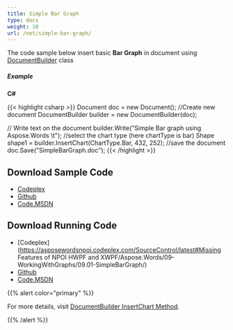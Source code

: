 ```yaml
---
title: Simple Bar Graph
type: docs
weight: 10
url: /net/simple-bar-graph/
---
```


The code sample below insert basic **Bar Graph** in document using [DocumentBuilder](http://www.aspose.com/api/net/words/aspose.words/documentbuilder) class
##### **Example**
**C#**

{{< highlight csharp >}}
Document doc = new Document();
//Create new document
DocumentBuilder builder = new DocumentBuilder(doc);

// Write text on the document
builder.Write("Simple Bar graph using Aspose.Words \t");
//select the chart type (here chartType is bar)
Shape shape1 = builder.InsertChart(ChartType.Bar, 432, 252);
//save the document
doc.Save("SimpleBarGraph.doc");
{{< /highlight >}}
## **Download Sample Code**
- [Codeplex](https://asposewordsnpoi.codeplex.com/downloads/get/1556915)
- [Github](https://github.com/asposewords/Aspose.Words-for-.NET/releases/tag/Aspose.WordsFeaturesmissinginNPOIv1.2)
- [Code.MSDN](https://code.msdn.microsoft.com/More-Code-Examples-of-d19b2e19)
## **Download Running Code**
- [Codeplex](https://asposewordsnpoi.codeplex.com/SourceControl/latest#Missing Features of NPOI HWPF and XWPF/Aspose.Words/09-WorkingWithGraphs/09.01-SimpleBarGraph/)
- [Github](https://github.com/asposewords/Aspose.Words-for-.NET/releases/download/Aspose.WordsFeaturesmissinginNPOIv1.2/09.01-SimpleBarGraph.zip)
- [Code.MSDN](https://code.msdn.microsoft.com/More-Code-Examples-of-d19b2e19/view/SourceCode#content)

{{% alert color="primary" %}} 

For more details, visit [DocumentBuilder InsertChart Method](http://www.aspose.com/api/net/words/aspose.words/documentbuilder/methods/insertchart/index).

{{% /alert %}}

